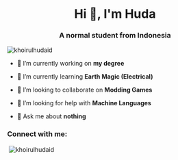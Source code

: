 <h1 align="center">Hi 👋, I'm Huda</h1>
<h3 align="center">A normal student from Indonesia</h3>

<p align="left"> <img src="https://komarev.com/ghpvc/?username=khoirulhudaid&label=Profile%20views&color=0e75b6&style=flat" alt="khoirulhudaid" /> </p>

- 🔭 I’m currently working on **my degree**

- 🌱 I’m currently learning **Earth Magic (Electrical)**

- 👯 I’m looking to collaborate on **Modding Games**

- 🤝 I’m looking for help with **Machine Languages**

- 💬 Ask me about **nothing**

<h3 align="left">Connect with me:</h3>
<p align="left">
</p>

<p>&nbsp;<img align="center" src="https://github-readme-stats.vercel.app/api?username=khoirulhudaid&show_icons=true&locale=en" alt="khoirulhudaid" /></p>

